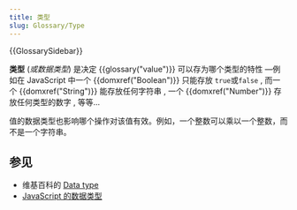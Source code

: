 ```yaml
---
title: 类型
slug: Glossary/Type
---
```


{{GlossarySidebar}}

**类型** (_或数据类型_) 是决定 {{glossary("value")}} 可以存为哪个类型的特性 —例如在 JavaScript 中一个 {{domxref("Boolean")}} 只能存放 `true`或`false` , 而一个 {{domxref("String")}} 能存放任何字符串 , 一个 {{domxref("Number")}} 存放任何类型的数字 , 等等...

值的数据类型也影响哪个操作对该值有效。例如，一个整数可以乘以一个整数，而不是一个字符串。

## 参见

- 维基百科的 [Data type](https://zh.wikipedia.org/wiki/Data_type)
- [JavaScript 的数据类型](/zh-CN/docs/Web/JavaScript/Data_structures)
